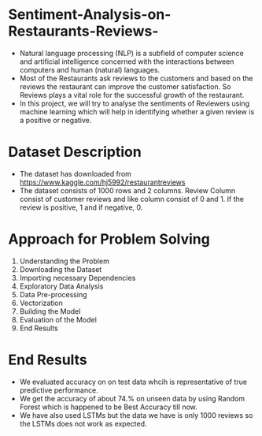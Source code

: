 # Sentiment-Analysis-on-Restaurants-Reviews-
- Natural language processing (NLP) is a subfield of computer science and artificial intelligence concerned with the interactions between computers and human (natural) languages.
- Most of the Restaurants ask reviews to the customers and based on the reviews the restaurant can improve the customer satisfaction. So Reviews plays a vital role for the successful growth of the restaurant.
- In this project, we will try to analyse the sentiments of Reviewers using machine learning which will help in identifying whether a given review is a positive or negative.

# Dataset Description
- The dataset has downloaded from https://www.kaggle.com/hj5992/restaurantreviews
- The dataset consists of 1000 rows and 2 columns. Review Column consist of customer reviews and like column consist of 0 and 1. If the review is positive, 1 and if negative, 0.

# Approach for Problem Solving
1. Understanding the Problem
2. Downloading the Dataset
3. Importing necessary Dependencies
4. Exploratory Data Analysis
5. Data Pre-processing
6. Vectorization
7. Building the Model
8. Evaluation of the Model
9. End Results

# End Results
- We evaluated accuracy on on test data whcih is representative of true predictive performance.
- We get the accuracy of about 74.% on unseen data by using Random Forest which is happened to be Best Accuracy till now.
- We have also used LSTMs but the data we have is only 1000 reviews so the LSTMs does not work as expected. 


